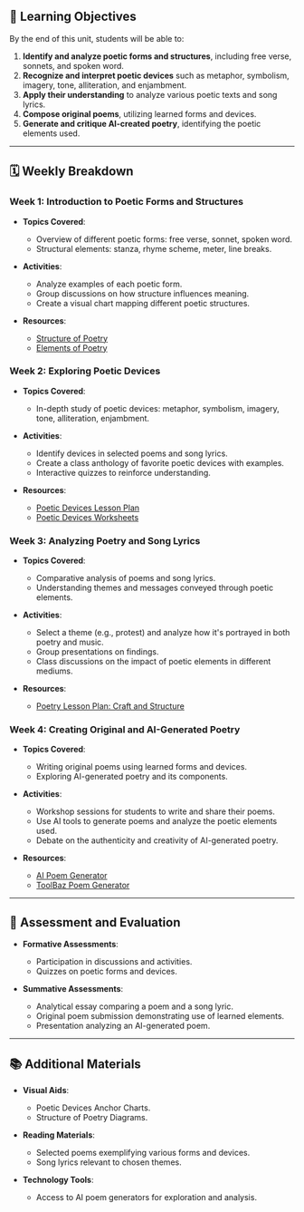 
## 🎯 Learning Objectives

By the end of this unit, students will be able to:

1. **Identify and analyze poetic forms and structures**, including free verse, sonnets, and spoken word.
2. **Recognize and interpret poetic devices** such as metaphor, symbolism, imagery, tone, alliteration, and enjambment.
3. **Apply their understanding** to analyze various poetic texts and song lyrics.
4. **Compose original poems**, utilizing learned forms and devices.
5. **Generate and critique AI-created poetry**, identifying the poetic elements used.

---

## 🗓️ Weekly Breakdown

### **Week 1: Introduction to Poetic Forms and Structures**

- **Topics Covered**:
  - Overview of different poetic forms: free verse, sonnet, spoken word.
  - Structural elements: stanza, rhyme scheme, meter, line breaks.

- **Activities**:
  - Analyze examples of each poetic form.
  - Group discussions on how structure influences meaning.
  - Create a visual chart mapping different poetic structures.

- **Resources**:
  - [Structure of Poetry](https://muchadoaboutteaching.com/teaching-structure/)
  - [Elements of Poetry](https://mondaysmadeeasy.com/elements-of-poetry/)

### **Week 2: Exploring Poetic Devices**

- **Topics Covered**:
  - In-depth study of poetic devices: metaphor, symbolism, imagery, tone, alliteration, enjambment.

- **Activities**:
  - Identify devices in selected poems and song lyrics.
  - Create a class anthology of favorite poetic devices with examples.
  - Interactive quizzes to reinforce understanding.

- **Resources**:
  - [Poetic Devices Lesson Plan](https://study.com/academy/lesson/poetic-devices-lesson-plan.html)
  - [Poetic Devices Worksheets](https://www.teacherspayteachers.com/browse?search=poetic+devices+lesson+plan)

### **Week 3: Analyzing Poetry and Song Lyrics**

- **Topics Covered**:
  - Comparative analysis of poems and song lyrics.
  - Understanding themes and messages conveyed through poetic elements.

- **Activities**:
  - Select a theme (e.g., protest) and analyze how it's portrayed in both poetry and music.
  - Group presentations on findings.
  - Class discussions on the impact of poetic elements in different mediums.

- **Resources**:
  - [Poetry Lesson Plan: Craft and Structure](https://educators.brainpop.com/lesson-plan/poetry-lesson-plan-craft-and-structure/)

### **Week 4: Creating Original and AI-Generated Poetry**

- **Topics Covered**:
  - Writing original poems using learned forms and devices.
  - Exploring AI-generated poetry and its components.

- **Activities**:
  - Workshop sessions for students to write and share their poems.
  - Use AI tools to generate poems and analyze the poetic elements used.
  - Debate on the authenticity and creativity of AI-generated poetry.

- **Resources**:
  - [AI Poem Generator](https://poemanalysis.com/poem-generator/)
  - [ToolBaz Poem Generator](https://toolbaz.com/writer/poem-generator)

---

## 🧠 Assessment and Evaluation

- **Formative Assessments**:
  - Participation in discussions and activities.
  - Quizzes on poetic forms and devices.

- **Summative Assessments**:
  - Analytical essay comparing a poem and a song lyric.
  - Original poem submission demonstrating use of learned elements.
  - Presentation analyzing an AI-generated poem.

---

## 📚 Additional Materials

- **Visual Aids**:
  - Poetic Devices Anchor Charts.
  - Structure of Poetry Diagrams.

- **Reading Materials**:
  - Selected poems exemplifying various forms and devices.
  - Song lyrics relevant to chosen themes.

- **Technology Tools**:
  - Access to AI poem generators for exploration and analysis.
